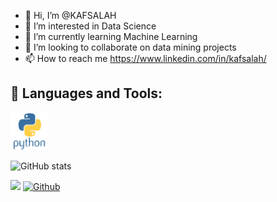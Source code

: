 - 👋 Hi, I’m @KAFSALAH
- 👀 I’m interested in Data Science 
- 🌱 I’m currently learning Machine Learning
- 💞️ I’m looking to collaborate on data mining projects
- 📫 How to reach me https://www.linkedin.com/in/kafsalah/

<!---
Salah-kafrawi/Salah-kafrawi is a ✨ special ✨ repository because its `README.md` (this file) appears on your GitHub profile.
You can click the Preview link to take a look at your changes.
--->

## 🧰 Languages and Tools:


<code><img height="60" src="https://github.com/devicons/devicon/blob/master/icons/python/python-original-wordmark.svg"></code>



![GitHub stats](https://github-readme-stats.vercel.app/api?username=KAFSALAH&show_icons=true&theme=radical)



![](https://visitor-badge.laobi.icu/badge?page_id=KAFSALAH.KAFSALAH)
[![Github](https://img.shields.io/github/followers/KAFSALAH?label=Follow&style=social)](https://github.com/tokyonight)
